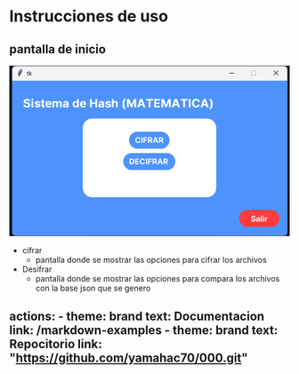 # Instrucciones de uso

## pantalla de inicio
![Mi genial imagen](./src/imagenes/Inicio.png)
- cifrar
    -  pantalla donde se mostrar las opciones para cifrar los archivos 
- Desifrar 
    -  pantalla donde se mostrar las opciones para compara los archivos con la base json que se genero 

actions:
    - theme: brand
      text: Documentacion
      link: /markdown-examples
    - theme: brand
      text: Repocitorio
      link: "https://github.com/yamahac70/000.git"
---
